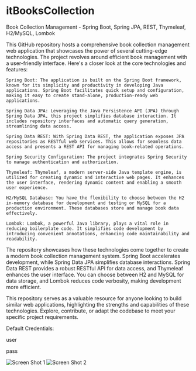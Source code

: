 # itBooksCollection
 Book Collection Management - Spring Boot, Spring JPA, REST, Thymeleaf, H2/MySQL, Lombok

This GitHub repository hosts a comprehensive book collection management web application that showcases the power of several cutting-edge technologies. The project revolves around efficient book management with a user-friendly interface. Here's a closer look at the core technologies and features:

    Spring Boot: The application is built on the Spring Boot framework, known for its simplicity and productivity in developing Java applications. Spring Boot facilitates quick setup and configuration, making it easy to create stand-alone, production-ready web applications.

    Spring Data JPA: Leveraging the Java Persistence API (JPA) through Spring Data JPA, this project simplifies database interaction. It includes repository interfaces and automatic query generation, streamlining data access.

    Spring Data REST: With Spring Data REST, the application exposes JPA repositories as RESTful web services. This allows for seamless data access and presents a REST API for managing book-related operations.

    Spring Security Configuration: The project integrates Spring Security to manage authentication and authorization.

    Thymeleaf: Thymeleaf, a modern server-side Java template engine, is utilized for creating dynamic and interactive web pages. It enhances the user interface, rendering dynamic content and enabling a smooth user experience.

    H2/MySQL Database: You have the flexibility to choose between the H2 in-memory database for development and testing or MySQL for a production environment. These databases store and manage book data effectively.

    Lombok: Lombok, a powerful Java library, plays a vital role in reducing boilerplate code. It simplifies code development by introducing convenient annotations, enhancing code maintainability and readability.

The repository showcases how these technologies come together to create a modern book collection management system. Spring Boot accelerates development, while Spring Data JPA simplifies database interactions. Spring Data REST provides a robust RESTful API for data access, and Thymeleaf enhances the user interface. You can choose between H2 and MySQL for data storage, and Lombok reduces code verbosity, making development more efficient.

This repository serves as a valuable resource for anyone looking to build similar web applications, highlighting the strengths and capabilities of these technologies. Explore, contribute, or adapt the codebase to meet your specific project requirements.

Default Credentials:

user

pass

![Screen Shot 1](https://github.com/carloscasaleiro/itBooksCollection/assets/139387646/46935ffc-5d2b-46f8-8e5e-2f88ff993a7f)
![Screen Shot 2](https://github.com/carloscasaleiro/itBooksCollection/assets/139387646/1db159ff-8aa3-45f0-961e-5fb9bb8a2c8c)
